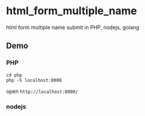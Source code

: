 # html_form_multiple_name
html form multiple name submit in PHP, nodejs, golang

## Demo

### PHP

```shell
cd php
php -S localhost:8000
```

open `http://localhost:8000/`

### nodejs
